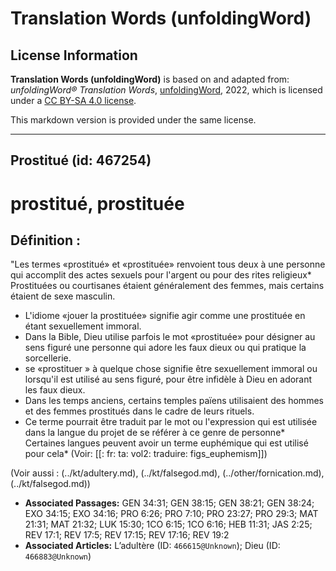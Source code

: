 # Translation Words (unfoldingWord)

## License Information

**Translation Words (unfoldingWord)** is based on and adapted from: _unfoldingWord® Translation Words_, [unfoldingWord](https://unfoldingword.org/utw), 2022, which is licensed under a [CC BY-SA 4.0 license](https://creativecommons.org/licenses/by-sa/4.0/legalcode.en).

This markdown version is provided under the same license.



--------------------------------

## Prostitué (id: 467254)

prostitué, prostituée
=====================

Définition :
------------

"Les termes «prostitué» et «prostituée» renvoient tous deux à une personne qui accomplit des actes sexuels pour l'argent ou pour des rites religieux\* Prostituées ou courtisanes étaient généralement des femmes, mais certains étaient de sexe masculin.

* L'idiome «jouer la prostituée» signifie agir comme une prostituée en étant sexuellement immoral.
* Dans la Bible, Dieu utilise parfois le mot «prostituée» pour désigner au sens figuré une personne qui adore les faux dieux ou qui pratique la sorcellerie.
* se «prostituer » à quelque chose signifie être sexuellement immoral ou lorsqu'il est utilisé au sens figuré, pour être infidèle à Dieu en adorant les faux dieux.
* Dans les temps anciens, certains temples païens utilisaient des hommes et des femmes prostitués dans le cadre de leurs rituels.
* Ce terme pourrait être traduit par le mot ou l'expression qui est utilisée dans la langue du projet de se référer à ce genre de personne\* Certaines langues peuvent avoir un terme euphémique qui est utilisé pour cela\* (Voir: \[\[: fr: ta: vol2: traduire: figs\_euphemism]])

(Voir aussi : (../kt/adultery.md), (../kt/falsegod.md), (../other/fornication.md), (../kt/falsegod.md))

* **Associated Passages:** GEN 34:31; GEN 38:15; GEN 38:21; GEN 38:24; EXO 34:15; EXO 34:16; PRO 6:26; PRO 7:10; PRO 23:27; PRO 29:3; MAT 21:31; MAT 21:32; LUK 15:30; 1CO 6:15; 1CO 6:16; HEB 11:31; JAS 2:25; REV 17:1; REV 17:5; REV 17:15; REV 17:16; REV 19:2
* **Associated Articles:** L’adultère (ID: `466615@Unknown`); Dieu (ID: `466883@Unknown`)


